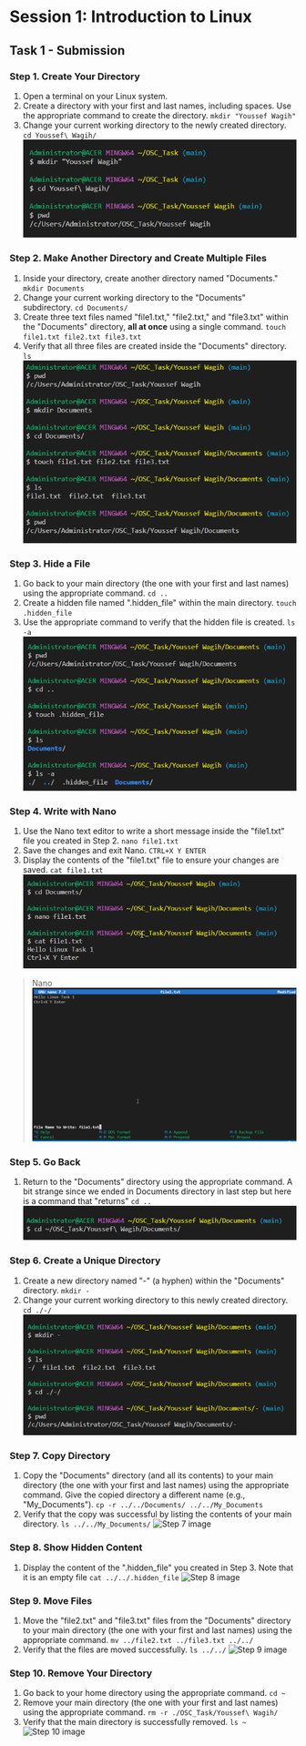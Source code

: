 # Session 1: Introduction to Linux

## Task 1 - Submission

### Step 1. Create Your Directory

1. Open a terminal on your Linux system.
2. Create a directory with your first and last names, including spaces. Use the appropriate command to create the directory. ``` mkdir "Youssef Wagih" ```
3. Change your current working directory to the newly created directory. ``` cd Youssef\ Wagih/ ```
![Step 1 image](Session1_Step1.png)

### Step 2. Make Another Directory and Create Multiple Files

1. Inside your directory, create another directory named "Documents." ``` mkdir Documents ```
2. Change your current working directory to the "Documents" subdirectory. ``` cd Documents/ ```
3. Create three text files named "file1.txt," "file2.txt," and "file3.txt" within the "Documents" directory, **all at once** using a single command. ``` touch file1.txt file2.txt file3.txt ```
4. Verify that all three files are created inside the "Documents" directory. ``` ls ```
 ![Step 2 image](Session1_Step2.png)



### Step 3. Hide a File

1. Go back to your main directory (the one with your first and last names) using the appropriate command. ``` cd .. ```
2. Create a hidden file named ".hidden_file" within the main directory. ``` touch .hidden_file ```
3. Use the appropriate command to verify that the hidden file is created. ``` ls -a ```
![Step 3 image](Session1_Step3.png)

### Step 4. Write with Nano

1. Use the Nano text editor to write a short message inside the "file1.txt" file you created in Step 2. ``` nano file1.txt ```
2. Save the changes and exit Nano. ``` CTRL+X Y ENTER ```
3. Display the contents of the "file1.txt" file to ensure your changes are saved. ``` cat file1.txt ```
   ![Step 4 nano image](Session1_Step4.png)
  >Nano ![Step 4 image](Session1_Step4_nano.png)

### Step 5. Go Back

1. Return to the "Documents" directory using the appropriate command. A bit strange since we ended in Documents directory in last step but here is a command that "returns" ``` cd .. ```
   ![Step 5 image](Session1_Step5.png)

### Step 6. Create a Unique Directory

1. Create a new directory named "-" (a hyphen) within the "Documents" directory. ``` mkdir - ```
2. Change your current working directory to this newly created directory. ``` cd ./-/ ```
 ![Step 6 image](Session1_Step6.png)

### Step 7. Copy Directory

1. Copy the "Documents" directory (and all its contents) to your main directory (the one with your first and last names) using the appropriate command. Give the copied directory a different name (e.g., "My_Documents").
 ``` cp -r ../../Documents/ ../../My_Documents ```
3. Verify that the copy was successful by listing the contents of your main directory. ``` ls ../../My_Documents/ ```
 ![Step 7 image](Session1_Step7.png)

### Step 8. Show Hidden Content

1. Display the content of the ".hidden_file" you created in Step 3. Note that it is an empty file  ``` cat ../../.hidden_file ```
   ![Step 8 image](Session1_Step8.png)

### Step 9. Move Files

1. Move the "file2.txt" and "file3.txt" files from the "Documents" directory to your main directory (the one with your first and last names) using the appropriate command. ``` mv ../file2.txt ../file3.txt ../../ ```
2. Verify that the files are moved successfully. ``` ls ../../ ```
     ![Step 9 image](Session1_Step9.png)


### Step 10. Remove Your Directory

1. Go back to your home directory using the appropriate command. ``` cd ~ ```
2. Remove your main directory (the one with your first and last names) using the appropriate command.
 ``` rm -r ./OSC_Task/Youssef\ Wagih/ ```
4. Verify that the main directory is successfully removed. ``` ls ~ ```
 ![Step 10 image](Session1_Step10.png)
